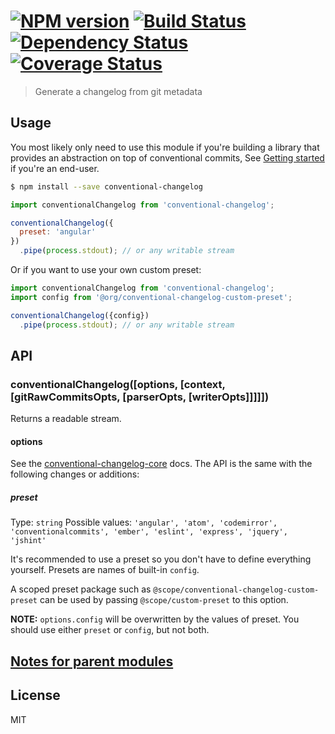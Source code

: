 #  [![NPM version][npm-image]][npm-url] [![Build Status][travis-image]][travis-url] [![Dependency Status][daviddm-image]][daviddm-url] [![Coverage Status][coverage-image]][coverage-url]

> Generate a changelog from git metadata


## Usage

You most likely only need to use this module if you're building a library that provides an abstraction on top of conventional commits,  See [Getting started](https://github.com/nholuongut/conventional-changelog#getting-started) if you're an end-user.

```sh
$ npm install --save conventional-changelog
```

```js
import conventionalChangelog from 'conventional-changelog';

conventionalChangelog({
  preset: 'angular'
})
  .pipe(process.stdout); // or any writable stream
```

Or if you want to use your own custom preset:

```js
import conventionalChangelog from 'conventional-changelog';
import config from '@org/conventional-changelog-custom-preset';

conventionalChangelog({config})
  .pipe(process.stdout); // or any writable stream
```

## API

### conventionalChangelog([options, [context, [gitRawCommitsOpts, [parserOpts, [writerOpts]]]]])

Returns a readable stream.

#### options

See the [conventional-changelog-core](https://github.com/nholuongut/conventional-changelog/tree/master/packages/conventional-changelog-core) docs. The API is the same with the following changes or additions:

##### preset

Type: `string` Possible values: `'angular', 'atom', 'codemirror', 'conventionalcommits', 'ember', 'eslint', 'express', 'jquery', 'jshint'`

It's recommended to use a preset so you don't have to define everything yourself. Presets are names of built-in `config`.

A scoped preset package such as `@scope/conventional-changelog-custom-preset` can be used by passing `@scope/custom-preset` to this option.

**NOTE:** `options.config` will be overwritten by the values of preset. You should use either `preset` or `config`, but not both.

## [Notes for parent modules](https://github.com/nholuongut/conventional-changelog-core#notes-for-parent-modules)

## License

MIT

[npm-image]: https://badge.fury.io/js/conventional-changelog.svg
[npm-url]: https://npmjs.org/package/conventional-changelog
[travis-image]: https://travis-ci.org/nholuongut/conventional-changelog.svg?branch=master
[travis-url]: https://travis-ci.org/nholuongut/conventional-changelog
[daviddm-image]: https://david-dm.org/nholuongut/conventional-changelog.svg?theme=shields.io
[daviddm-url]: https://david-dm.org/nholuongut/conventional-changelog
[coverage-image]: https://coveralls.io/repos/github/nholuongut/conventional-changelog/badge.svg?branch=master
[coverage-url]: https://coveralls.io/github/nholuongut/conventional-changelog?branch=master
